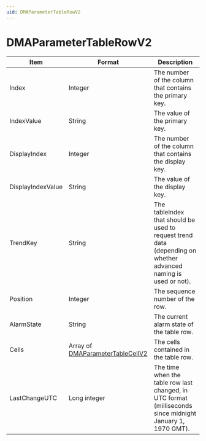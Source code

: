 ```yaml
---
uid: DMAParameterTableRowV2
---
```


# DMAParameterTableRowV2

| Item | Format | Description |
|--|--|--|
| Index | Integer | The number of the column that contains the primary key. |
| IndexValue | String | The value of the primary key. |
| DisplayIndex | Integer | The number of the column that contains the display key. |
| DisplayIndexValue | String | The value of the display key. |
| TrendKey | String | The tableIndex that should be used to request trend data (depending on whether advanced naming is used or not). |
| Position | Integer | The sequence number of the row. |
| AlarmState | String | The current alarm state of the table row. |
| Cells | Array of [DMAParameterTableCellV2](xref:DMAParameterTableCellV2) | The cells contained in the table row. |
| LastChangeUTC | Long integer | The time when the table row last changed, in UTC format (milliseconds since midnight January 1, 1970 GMT). |
